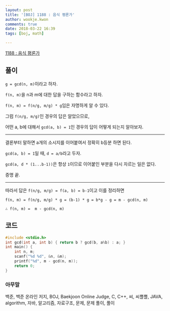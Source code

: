 ```yaml
---
layout: post
title: '[BOJ] 1188 : 음식 평론가'
author: wookje.kwon
comments: true
date: 2018-03-22 16:39
tags: [boj, math]

---
```


[1188 : 음식 평론가](https://www.acmicpc.net/problem/1188)

## 풀이

`g = gcd(n, m)`이라고 하자.

`f(n, m)`을 n과 m에 대한 답을 구하는 함수라고 하자.

`f(n, m) = f(n/g, m/g) * g`임은 자명하게 알 수 있다.

그럼 `f(n/g, m/g)`인 경우의 답은 알았으므로,

어떤 a, b에 대해서 `gcd(a, b) = 1`인 경우의 답이 어떻게 되는지 알아보자.

---

결론부터 말하면 a개의 소시지를 이어붙여서 정확히 b등분 하면 된다.

`gcd(a, b) = 1`일 때, `d = a/b`라고 두자.

`gcd(a, d * (1...b-1))`은 항상 `1`이므로 이어붙인 부분을 다시 자르는 일은 없다.

증명 끝.

---

따라서 답은 `f(n/g, m/g) = f(a, b) = b-1`이고 이를 정리하면

`f(n, m) = f(n/g, m/g) * g = (b-1) * g = b*g - g = m - gcd(n, m)`

`∴ f(n, m) =  m - gcd(n, m)`

## 코드

```cpp
#include <stdio.h>
int gcd(int a, int b) { return b ? gcd(b, a%b) : a; }
int main() {
	int n, m;
	scanf("%d %d", &n, &m);
	printf("%d", m - gcd(n, m));
	return 0;
}
```

### 아무말  
백준, 백준 온라인 저지, BOJ, Baekjoon Online Judge, C, C++, 씨, 씨쁠쁠, JAVA, algorithm, 자바, 알고리즘, 자료구조, 문제, 문제 풀이, 풀이
